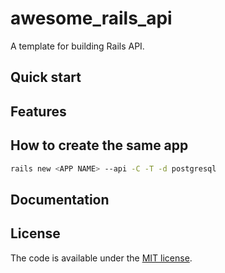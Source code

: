 # awesome_rails_api
A template for building Rails API.

## Quick start

## Features

## How to create the same app

```bash
rails new <APP NAME> --api -C -T -d postgresql
```

## Documentation

## License

The code is available under the [MIT license](LICENSE).